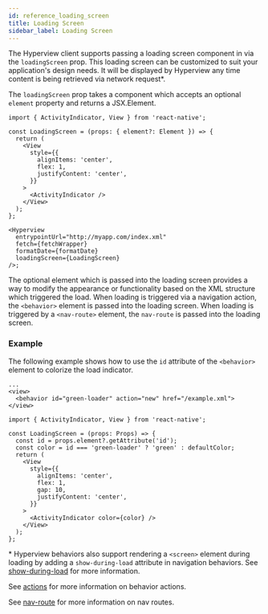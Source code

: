 ```yaml
---
id: reference_loading_screen
title: Loading Screen
sidebar_label: Loading Screen
---
```


The Hyperview client supports passing a loading screen component in via the `loadingScreen` prop. This loading screen can be customized to suit your application's design needs. It will be displayed by Hyperview any time content is being retrieved via network request\*.

The `loadingScreen` prop takes a component which accepts an optional `element` property and returns a JSX.Element.

```es6
import { ActivityIndicator, View } from 'react-native';

const LoadingScreen = (props: { element?: Element }) => {
  return (
    <View
      style={{
        alignItems: 'center',
        flex: 1,
        justifyContent: 'center',
      }}
    >
      <ActivityIndicator />
    </View>
  );
};

<Hyperview
  entrypointUrl="http://myapp.com/index.xml"
  fetch={fetchWrapper}
  formatDate={formatDate}
  loadingScreen={LoadingScreen}
/>;
```

The optional element which is passed into the loading screen provides a way to modify the appearance or functionality based on the XML structure which triggered the load. When loading is triggered via a navigation action, the `<behavior>` element is passed into the loading screen. When loading is triggered by a `<nav-route>` element, the `nav-route` is passed into the loading screen.

### Example

The following example shows how to use the `id` attribute of the `<behavior>` element to colorize the load indicator.

```es6
...
<view>
  <behavior id="green-loader" action="new" href="/example.xml">
</view>
```

```es6
import { ActivityIndicator, View } from 'react-native';

const LoadingScreen = (props: Props) => {
  const id = props.element?.getAttribute('id');
  const color = id === 'green-loader' ? 'green' : defaultColor;
  return (
    <View
      style={{
        alignItems: 'center',
        flex: 1,
        gap: 10,
        justifyContent: 'center',
      }}
    >
      <ActivityIndicator color={color} />
    </View>
  );
};
```

\* Hyperview behaviors also support rendering a `<screen>` element during loading by adding a `show-during-load` attribute in navigation behaviors. See [show-during-load](/docs/reference_behavior_attributes#navigation-actions-1) for more information.

See [actions](/docs/reference_behavior_attributes#actions) for more information on behavior actions.

See [nav-route](/docs/reference_nav_route) for more information on nav routes.
